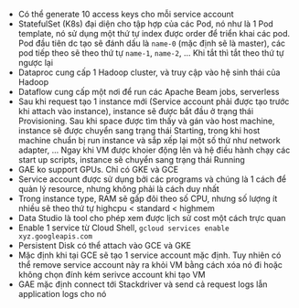 * Có thể generate 10 access keys cho mỗi service account
* StatefulSet (K8s) đại diện cho tập hợp của các Pod, nó như là 1 Pod template, nó sử dụng một thứ tự index được order để triển khai các pod. Pod đầu tiên dc tạo sẽ đánh dấu là `name-0` (mặc định sẽ là master), các pod tiếp theo sẽ theo thứ tự `name-1`, `name-2`, ... Khi tắt thì tắt theo thứ tự ngược lại
* Dataproc cung cấp 1 Hadoop cluster, và truy cập vào hệ sinh thái của Hadoop
* Dataflow cung cấp một nơi để run các Apache Beam jobs, serverless
* Sau khi request tạo 1 instance mới (Service account phải được tạo trước khi attach vào instance), instance sẽ được bắt đầu ở trạng thái Provisioning. Sau khi space được tìm thấy và gán vào host machine, instance sẽ được chuyển sang trạng thái Starting, trong khi host machine chuẩn bị run instance và sắp xếp lại một số thứ như network adapter, ... Ngay khi VM được khoier động lên và hệ điều hành chạy các start up scripts, instance sẽ chuyển sang trạng thái Running
* GAE ko support GPUs. Chỉ có GKE và GCE
* Service account được sử dụng bởi các programs và chúng là 1 cách để quản lý resource, nhưng không phải là cách duy nhất
* Trong instance type, RAM sẽ gấp đôi theo số CPU, nhưng số lượng ít nhiều sẽ theo thứ tự highcpu < standard < highmem
* Data Studio là tool cho phép xem được lịch sử cost một cách trực quan
* Enable 1 service từ Cloud Shell, `gcloud services enable xyz.googleapis.com`
* Persistent Disk có thể attach vào GCE và GKE
* Mặc định khi tại GCE sẽ tạo 1 service account mặc định. Tuy nhiên có thể remove service account này ra khỏi VM bằng cách xóa nó đi hoặc không chọn đính kém serivce account khi tạo VM
* GAE mặc định connect tới Stackdriver và send cả request logs lẫn application logs cho nó
